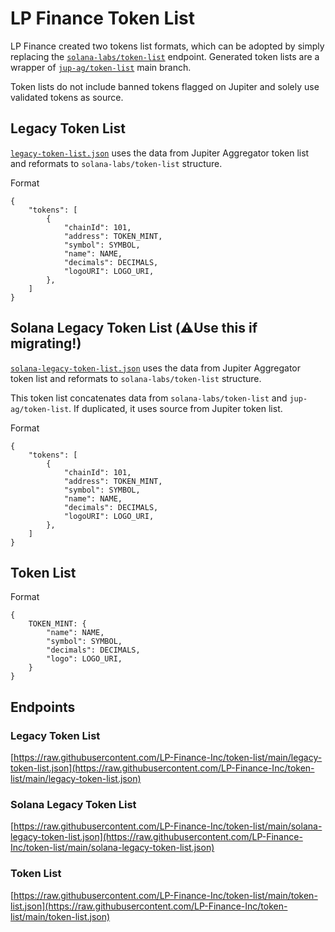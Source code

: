 # LP Finance Token List
LP Finance created two tokens list formats, which can be adopted by simply replacing the [`solana-labs/token-list`](https://github.com/solana-labs/token-list) endpoint. Generated token lists are a wrapper of [`jup-ag/token-list`](https://github.com/jup-ag/token-list/tree/main) main branch.

Token lists do not include banned tokens flagged on Jupiter and solely use validated tokens as source.

## Legacy Token List
[`legacy-token-list.json`](https://raw.githubusercontent.com/LP-Finance-Inc/token-list/main/legacy-token-list.json) uses the data from Jupiter Aggregator token list and reformats to `solana-labs/token-list` structure.

Format
```
{
    "tokens": [
        {
            "chainId": 101, 
            "address": TOKEN_MINT,
            "symbol": SYMBOL,
            "name": NAME,
            "decimals": DECIMALS,
            "logoURI": LOGO_URI,
        },
    ]
}
```

## Solana Legacy Token List (⚠️Use this if migrating!)
[`solana-legacy-token-list.json`](https://raw.githubusercontent.com/LP-Finance-Inc/token-list/main/solana-legacy-token-list.json) uses the data from Jupiter Aggregator token list and reformats to `solana-labs/token-list` structure. 

This token list concatenates data from `solana-labs/token-list` and `jup-ag/token-list`. If duplicated, it uses source from Jupiter token list.

Format
```
{
    "tokens": [
        {
            "chainId": 101, 
            "address": TOKEN_MINT,
            "symbol": SYMBOL,
            "name": NAME,
            "decimals": DECIMALS,
            "logoURI": LOGO_URI,
        },
    ]
}
```

## Token List
Format
```
{
    TOKEN_MINT: {
        "name": NAME,
        "symbol": SYMBOL,
        "decimals": DECIMALS,
        "logo": LOGO_URI,
    }
}
```
## Endpoints
### Legacy Token List
[https://raw.githubusercontent.com/LP-Finance-Inc/token-list/main/legacy-token-list.json](https://raw.githubusercontent.com/LP-Finance-Inc/token-list/main/legacy-token-list.json)

### Solana Legacy Token List
[https://raw.githubusercontent.com/LP-Finance-Inc/token-list/main/solana-legacy-token-list.json](https://raw.githubusercontent.com/LP-Finance-Inc/token-list/main/solana-legacy-token-list.json)

### Token List
[https://raw.githubusercontent.com/LP-Finance-Inc/token-list/main/token-list.json](https://raw.githubusercontent.com/LP-Finance-Inc/token-list/main/token-list.json)
